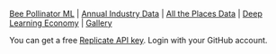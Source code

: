 [Bee Pollinator ML](bees/) | [Annual Industry Data](../timelines/training/naics/) | [All the Places Data](/places/) | [Deep Learning Economy](economy) | [Gallery](stream)

You can get a free [Replicate API key](https://replicate.com/docs/reference/http#authentication). Login with your GitHub account.
